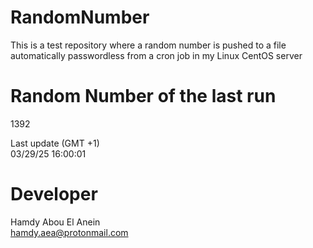 # RandomNumber    
This is a test repository where a random number is pushed to a file automatically passwordless from a cron job in my Linux CentOS server    
# Random Number of the last run   
1392
      
Last update (GMT +1)    
03/29/25 16:00:01
# Developer    
Hamdy Abou El Anein   
hamdy.aea@protonmail.com
